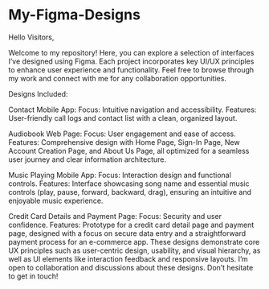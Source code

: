 # My-Figma-Designs
Hello Visitors,

Welcome to my repository! Here, you can explore a selection of interfaces I’ve designed using Figma. Each project incorporates key UI/UX principles to enhance user experience and functionality. Feel free to browse through my work and connect with me for any collaboration opportunities.

Designs Included:

Contact Mobile App:
Focus: Intuitive navigation and accessibility.
Features: User-friendly call logs and contact list with a clean, organized layout.

Audiobook Web Page:
Focus: User engagement and ease of access.
Features: Comprehensive design with Home Page, Sign-In Page, New Account Creation Page, and About Us Page, all optimized for a seamless user journey and clear information architecture.

Music Playing Mobile App:
Focus: Interaction design and functional controls.
Features: Interface showcasing song name and essential music controls (play, pause, forward, backward, drag), ensuring an intuitive and enjoyable music experience.

Credit Card Details and Payment Page:
Focus: Security and user confidence.
Features: Prototype for a credit card detail page and payment page, designed with a focus on secure data entry and a straightforward payment process for an e-commerce app.
These designs demonstrate core UX principles such as user-centric design, usability, and visual hierarchy, as well as UI elements like interaction feedback and responsive layouts. I’m open to collaboration and discussions about these designs. Don’t hesitate to get in touch!
